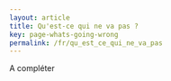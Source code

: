 ```yaml
---
layout: article
title: Qu'est-ce qui ne va pas ?
key: page-whats-going-wrong
permalink: /fr/qu_est_ce_qui_ne_va_pas
---
```


A compléter
